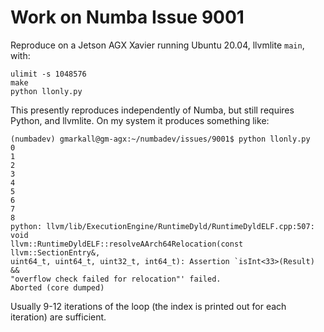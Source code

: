 # Work on Numba Issue 9001

Reproduce on a Jetson AGX Xavier running Ubuntu 20.04, llvmlite `main`, with:

```
ulimit -s 1048576
make
python llonly.py
```

This presently reproduces independently of Numba, but still requires Python,
and llvmlite. On my system it produces something like:

```
(numbadev) gmarkall@gm-agx:~/numbadev/issues/9001$ python llonly.py 
0
1
2
3
4
5
6
7
8
python: llvm/lib/ExecutionEngine/RuntimeDyld/RuntimeDyldELF.cpp:507: void
llvm::RuntimeDyldELF::resolveAArch64Relocation(const llvm::SectionEntry&,
uint64_t, uint64_t, uint32_t, int64_t): Assertion `isInt<33>(Result) &&
"overflow check failed for relocation"' failed.
Aborted (core dumped)
```

Usually 9-12 iterations of the loop (the index is printed out for each
iteration) are sufficient.
